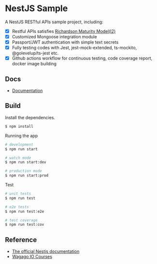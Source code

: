 # NestJS Sample

A NestJS RESTful APIs sample project, including:

- [x] Restful APIs satisfies [Richardson Maturity Model(l2)](https://martinfowler.com/articles/richardsonMaturityModel.html#level2)
- [x] Customized Mongoose integration module
- [x] Passport/JWT authentication with simple text secrets
- [x] Fully testing codes with Jest, jest-mock-extended, ts-mockito, @golevelup/ts-jest etc.
- [x] Github actions workflow for continuous testing, code coverage report, docker image building

## Docs
- [Documentation](./docs/index.md)

## Build

Install the dependencies.

```bash
$ npm install
```

Running the app

```bash
# development
$ npm run start

# watch mode
$ npm run start:dev

# production mode
$ npm run start:prod
```

Test

```bash
# unit tests
$ npm run test

# e2e tests
$ npm run test:e2e

# test coverage
$ npm run test:cov
```

## Reference
- [The official Nestjs documentation](https://docs.nestjs.com)
- [Wagago IO Courses](https://wanago.io)
